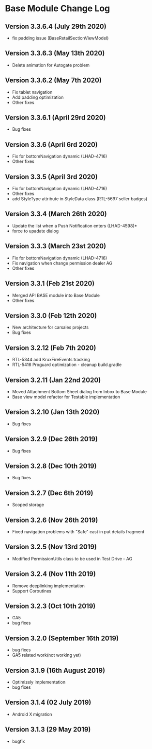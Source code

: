 Base Module Change Log
===================

Version 3.3.6.4 (July 29th 2020)
--------------------------------
* fix padding issue (BaseRetailSectionViewModel)

Version 3.3.6.3 (May 13th 2020)
--------------------------------
* Delete animation for Autogate problem

Version 3.3.6.2 (May 7th 2020)
--------------------------------
* Fix tablet navigation
* Add padding optimization
* Other fixes

Version 3.3.6.1 (April 29rd 2020)
----------------------------------
* Bug fixes

Version 3.3.6 (April 6rd 2020)
--------------------------------
* Fix for bottomNavigation dynamic (LHAD-4716)
* Other fixes

Version 3.3.5 (April 3rd 2020)
--------------------------------
* Fix for bottomNavigation dynamic (LHAD-4716)
* Other fixes
* add StyleType attribute in StyleData class (RTL-5697 seller badges)

Version 3.3.4 (March 26th 2020)
--------------------------------
* Update the list when a Push Notification enters (LHAD-4598)*
* force to upadate dialog

Version 3.3.3 (March 23st 2020)
--------------------------------
* Fix for bottomNavigation dynamic (LHAD-4716)
* Fix navigation when change permission dealer AG
* Other fixes

Version 3.3.1 (Feb 21st 2020)
--------------------------------
* Merged API BASE module into Base Module
* Other fixes

Version 3.3.0 (Feb 12th 2020)
--------------------------------
* New architecture for carsales projects
* Bug fixes

Version 3.2.12 (Feb 7th 2020)
--------------------------------
* RTL-5344 add KruxFireEvents tracking 
* RTL-5416 Proguard optimization - cleanup build.gradle 

Version 3.2.11 (Jan 22nd 2020)
--------------------------------
*   Moved Attachment Bottom Sheet dialog from Inbox to Base Module
*   Base view model refactor for Testable implementation 

Version 3.2.10 (Jan 13th 2020)
--------------------------------
*  Bug fixes

Version 3.2.9 (Dec 26th 2019)
--------------------------------
*  Bug fixes

Version 3.2.8 (Dec 10th 2019)
--------------------------------
*  Bug fixes

Version 3.2.7 (Dec 6th 2019)
--------------------------------
*  Scoped storage

Version 3.2.6 (Nov 26th 2019)
--------------------------------
*  Fixed navigation problems with "Safe" cast in put details fragment

Version 3.2.5 (Nov 13rd 2019)
--------------------------------
*  Modified PermissionUtils class to be used in Test Drive - AG

Version 3.2.4 (Nov 11th 2019)
--------------------------------
*  Remove deeplinking implementation
*  Support Coroutines

Version 3.2.3 (Oct 10th 2019)
--------------------------------
*  GA5
*  bug fixes

Version 3.2.0 (September 16th 2019)
--------------------------------
*  bug fixes
*  GA5 related work(not working yet)

Version 3.1.9 (16th August 2019)
--------------------------------
* Optimizely implementation
* bug fixes

Version 3.1.4 (02 July 2019)
--------------------------------
* Android X migration

Version 3.1.3 (29 May 2019)
--------------------------------
* bugfix 